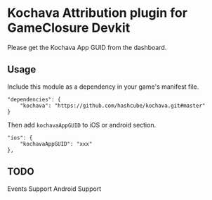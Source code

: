 # Kochava Attribution plugin for GameClosure Devkit

Please get the Kochava App GUID from the dashboard.

## Usage

Include this module as a dependency in your game's manifest file.

```
"dependencies": {
    "kochava": "https://github.com/hashcube/kochava.git#master"
}
```

Then add `kochavaAppGUID` to iOS or android section.

```
"ios": {
    "kochavaAppGUID": "xxx"
},
```
## TODO
Events Support
Android Support

